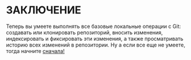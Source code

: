 # ЗАКЛЮЧЕНИЕ

Теперь вы умеете выполнять все базовые локальные операции с Git: создавать или клонировать репозиторий, вносить изменения, индексировать и фиксировать эти изменения, а также просматривать историю всех изменений в репозитории.
Ну а если все еще не умеете, тогда начните [сначала!](/readme.md)
